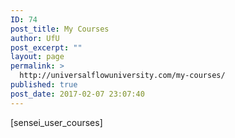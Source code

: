 ```yaml
---
ID: 74
post_title: My Courses
author: UfU
post_excerpt: ""
layout: page
permalink: >
  http://universalflowuniversity.com/my-courses/
published: true
post_date: 2017-02-07 23:07:40
---
```

[sensei_user_courses]
